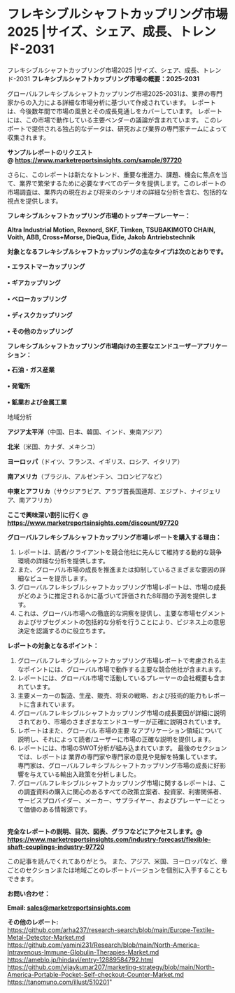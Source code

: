 # フレキシブルシャフトカップリング市場2025 |サイズ、シェア、成長、トレンド-2031
フレキシブルシャフトカップリング市場2025 |サイズ、シェア、成長、トレンド-2031
<strong><b>フレキシブルシャフトカップリング市場の概要：2025-2031</b></strong>

グローバルフレキシブルシャフトカップリング市場2025-2031は、業界の専門家からの入力による詳細な市場分析に基づいて作成されています。 レポートは、今後数年間で市場の風景とその成長見通しをカバーしています。 レポートには、この市場で動作している主要ベンダーの議論が含まれています。 このレポートで提供される独占的なデータは、研究および業界の専門家チームによって収集されます。

<strong>サンプルレポートのリクエスト @ <a href=https://www.marketreportsinsights.com/sample/97720>https://www.marketreportsinsights.com/sample/97720</a></strong>

さらに、このレポートは新たなトレンド、重要な推進力、課題、機会に焦点を当て、業界で繁栄するために必要なすべてのデータを提供します。このレポートの市場調査は、業界内の現在および将来のシナリオの詳細な分析を含む、包括的な視点を提供します。

<strong>フレキシブルシャフトカップリング市場のトップキープレーヤー：</strong>

<strong>Altra Industrial Motion, Rexnord, SKF, Timken, TSUBAKIMOTO CHAIN, Voith, ABB, Cross+Morse, DieQua, Eide, Jakob Antriebstechnik</strong>

<strong><b>対象となるフレキシブルシャフトカップリングの主なタイプは次のとおりです。</b></strong>

<strong>• エラストマーカップリング<br><br>• ギアカップリング<br><br>• ベローカップリング<br><br>• ディスクカップリング<br><br>• その他のカップリング</strong>

<strong><b>フレキシブルシャフトカップリング市場向けの主要なエンドユーザーアプリケーション：</b></strong>

<strong>• 石油・ガス産業<br><br>• 発電所<br><br>• 鉱業および金属工業</strong>

 地域分析

<strong><b>アジア太平洋</b></strong>（中国、日本、韓国、インド、東南アジア）

<strong><b>北米</b></strong>（米国、カナダ、メキシコ）

<strong><b>ヨーロッパ</b></strong>（ドイツ、フランス、イギリス、ロシア、イタリア）

<strong><b>南アメリカ</b></strong>（ブラジル、アルゼンチン、コロンビアなど）

<strong><b>中東とアフリカ</b></strong>（サウジアラビア、アラブ首長国連邦、エジプト、ナイジェリア、南アフリカ）

<strong>ここで興味深い割引に行く @ <a href=https://www.marketreportsinsights.com/discount/97720>https://www.marketreportsinsights.com/discount/97720</a></strong>

<strong><b>グローバルフレキシブルシャフトカップリング市場レポートを購入する理由：</b></strong>
<ol>
  <li>レポートは、読者/クライアントを競合他社に先んじて維持する動的な競争環境の詳細な分析を提供します。</li>
  <li>また、グローバル市場の成長を推進または抑制しているさまざまな要因の詳細なビューを提示します。</li>
  <li>グローバルフレキシブルシャフトカップリング市場レポートは、市場の成長がどのように推定されるかに基づいて評価された8年間の予測を提供します。</li>
  <li>これは、グローバル市場への徹底的な洞察を提供し、主要な市場セグメントおよびサブセグメントの包括的な分析を行うことにより、ビジネス上の意思決定を認識するのに役立ちます。</li>
</ol>
<strong><b>レポートの対象となるポイント：</b></strong>
<ol>
  <li>グローバルフレキシブルシャフトカップリング市場レポートで考慮される主なポイントには、グローバル市場で動作する主要な競合他社が含まれます。</li>
  <li>レポートには、グローバル市場で活動しているプレーヤーの会社概要も含まれています。</li>
  <li>主要メーカーの製造、生産、販売、将来の戦略、および技術的能力もレポートに含まれています。</li>
  <li>グローバルフレキシブルシャフトカップリング市場の成長要因が詳細に説明されており、市場のさまざまなエンドユーザーが正確に説明されています。</li>
  <li>レポートはまた、グローバル 市場の主要 なアプリケーション領域について説明し、それによって読者/ユーザーに市場の正確な説明を提供します。</li>
  <li>レポートには、市場のSWOT分析が組み込まれています。 最後のセクションでは、レポートは 業界の専門家や専門家の意見や見解を特集しています。 専門家は、グローバルフレキシブルシャフトカップリング市場の成長に好影響を与えている輸出入政策を分析しました。</li>
  <li>グローバルフレキシブルシャフトカップリング市場に関するレポートは、この調査資料の購入に関心のあるすべての政策立案者、投資家、利害関係者、サービスプロバイダー、メーカー、サプライヤー、およびプレーヤーにとって価値のある情報源です。</li>
</ol><br>
<strong>完全なレポートの説明、目次、図表、グラフなどにアクセスします。@ <a href=https://www.marketreportsinsights.com/industry-forecast/flexible-shaft-couplings-industry-97720>https://www.marketreportsinsights.com/industry-forecast/flexible-shaft-couplings-industry-97720</a></strong>

この記事を読んでくれてありがとう。 また、アジア、米国、ヨーロッパなど、章ごとのセクションまたは地域ごとのレポートバージョンを個別に入手することもできます。

<strong><b>お問い合わせ：</b></strong>

<strong>Email: </strong><a href=mailto:sales@marketreportsinsights.com><strong>sales@marketreportsinsights.com</strong></a>

<strong>その他のレポート:</strong>
<br>
<a href=https://github.com/arha237/research-search/blob/main/Europe-Textile-Metal-Detector-Market.md>https://github.com/arha237/research-search/blob/main/Europe-Textile-Metal-Detector-Market.md</a>
<br>
<a href=https://github.com/yamini231/Research/blob/main/North-America-Intravenous-Immune-Globulin-Therapies-Market.md>https://github.com/yamini231/Research/blob/main/North-America-Intravenous-Immune-Globulin-Therapies-Market.md</a>
<br>
<a href=https://ameblo.jp/hindavi/entry-12889584792.html>https://ameblo.jp/hindavi/entry-12889584792.html</a>
<br>
<a href=https://github.com/vijaykumar207/marketing-strategy/blob/main/North-America-Portable-Pocket-Self-checkout-Counter-Market.md>https://github.com/vijaykumar207/marketing-strategy/blob/main/North-America-Portable-Pocket-Self-checkout-Counter-Market.md</a>
<br>
<a href=https://tanomuno.com/illust/510201>https://tanomuno.com/illust/510201</a>"
